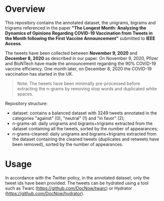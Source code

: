 # Overview
This repository contains the annotated dataset, the unigrams, bigrams and trigrams referenced in the paper **"The Longest Month: Analyzing the Dynamics of Opinions Regarding COVID-19 Vaccination from Tweets in the Month following the First Vaccine Announcement"** submitted to **IEEE Access**.

The tweets have been collected between **November 9, 2020** and **December 8, 2020** as described in our paper. On November 9, 2020, Pfizer and BioNTech have made the announcement regarding the 90% COVID-19 vaccine efficiency. One month later, on December 8, 2020 the COVID-19 vaccination has started in the UK.

> Note: The tweets have been minimally pre-processed before extracting the n-grams by removing stop words and duplicated white spaces.

Repository structure:
- dataset: contains a balanced dataset with 3249 tweets annotated in the categories "against" (0), "neutral" (1) and "in favor" (2);
- n-grams-all: daily unigrams and bigrams+trigrams extracted from the dataset containing all the tweets, sorted by the number of appearances;
- n-grams-cleaned: daily unigrams and bigrams+trigrams extracted from the dataset containing the cleaned tweets (duplicates and retweets have been removed), sorted by the number of appearances.

# Usage
In accordance with the Twitter policy, in the annotated dataset, only the tweet ids have been provided. The tweets can be hydrated using a tool such as Twarc (https://github.com/DocNow/twarc) or Hydrator (https://github.com/DocNow/hydrator).